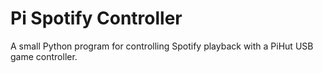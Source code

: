 # Pi Spotify Controller

A small Python program for controlling Spotify playback with a PiHut 
USB game controller.